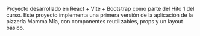 Proyecto desarrollado en React + Vite + Bootstrap como parte del Hito 1 del curso.
Este proyecto implementa una primera versión de la aplicación de la pizzería Mamma Mía, con componentes reutilizables, props y un layout básico.

